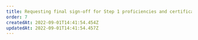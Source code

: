 ```yaml
---
title: Requesting final sign-off for Step 1 proficiencies and certificate generation
order: 7
createdAt: 2022-09-01T14:41:54.454Z
updatedAt: 2022-09-01T14:41:54.457Z
---
```

